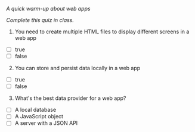 *A quick warm-up about web apps*

*Complete this quiz in class.*

1. You need to create multiple HTML files to display different screens in a web app

- [ ] true
- [ ] false

2. You can store and persist data locally in a web app

- [ ] true
- [ ] false

3. What's the best data provider for a web app?

- [ ] A local database
- [ ] A JavaScript object
- [ ] A server with a JSON API